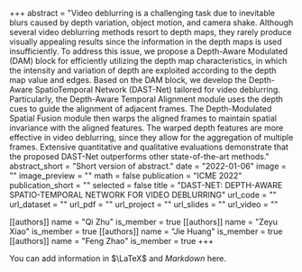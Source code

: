 +++
abstract = "Video deblurring is a challenging task due to inevitable blurs caused by depth variation, object motion, and camera shake. Although several video deblurring methods resort to depth maps, they rarely produce visually appealing results since the information in the depth maps is used insufficiently. To address this issue, we propose a Depth-Aware Modulated (DAM) block for efficiently utilizing the depth map characteristics, in which the intensity and variation of depth are exploited according to the depth map value and edges. Based on the DAM block, we develop the Depth-Aware SpatioTemporal Network (DAST-Net) tailored for video deblurring. Particularly, the Depth-Aware Temporal Alignment module uses the depth cues to guide the alignment of adjacent frames. The Depth-Modulated Spatial Fusion module then warps the aligned frames to maintain spatial invariance with the aligned features. The warped depth features are more effective in video deblurring, since they allow for the aggregation of multiple frames. Extensive quantitative and qualitative evaluations demonstrate that the proposed DAST-Net outperforms other state-of-the-art methods."
abstract_short = "Short version of abstract."
date = "2022-01-06"
image = ""
image_preview = ""
math = false
publication = "ICME 2022"
publication_short = ""
selected = false
title = "DAST-NET: DEPTH-AWARE SPATIO-TEMPORAL NETWORK FOR VIDEO DEBLURRING"
url_code = ""
url_dataset = ""
url_pdf = ""
url_project = ""
url_slides = ""
url_video = ""

[[authors]]
    name = "Qi Zhu"
    is_member = true
[[authors]]
    name = "Zeyu Xiao"
    is_member = true
[[authors]]
    name = "Jie Huang"
    is_member = true
[[authors]]
    name = "Feng Zhao"
    is_member = true
+++


You can add information in $\LaTeX$ and *Markdown* here.
